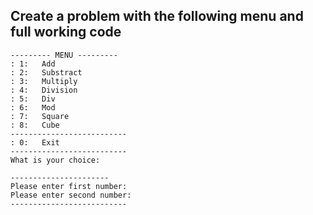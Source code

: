 ## Create a problem with the following menu and full working code ##

```
--------- MENU ---------
: 1:   Add
: 2:   Substract
: 3:   Multiply
: 4:   Division
: 5:   Div
: 6:   Mod
: 7:   Square
: 8:   Cube
--------------------------
: 0:   Exit
--------------------------
What is your choice:

----------------------
Please enter first number:
Please enter second number:
--------------------------
```
